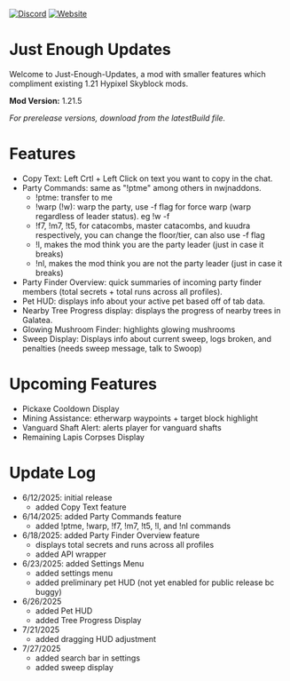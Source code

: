 [![Discord](https://img.shields.io/badge/Discord-Join%20our%20Server-7289DA?style=for-the-badge&logo=discord&logoColor=white)](https://discord.com/invite/avEjhnA6Zk) [![Website](https://img.shields.io/badge/Our-Website-color?style=for-the-badge&logo=web&logoColor=white)](https://jeu-mod.vercel.app/)

 # Just Enough Updates
Welcome to Just-Enough-Updates, a mod with smaller features which compliment existing 1.21 Hypixel Skyblock mods.

**Mod Version:** 1.21.5

*For prerelease versions, download from the latestBuild file.*


# Features
- Copy Text: Left Crtl + Left Click on text you want to copy in the chat.
- Party Commands: same as "!ptme" among others in nwjnaddons.
  - !ptme: transfer to me
  - !warp (!w): warp the party, use -f flag for force warp (warp regardless of leader status). eg !w -f 
  - !f7, !m7, !t5, for catacombs, master catacombs, and kuudra respectively, you can change the floor/tier, can also use -f flag
  - !l, makes the mod think you are the party leader (just in case it breaks)
  - !nl, makes the mod think you are not the party leader (just in case it breaks)
- Party Finder Overview: quick summaries of incoming party finder members (total secrets + total runs across all profiles).
- Pet HUD: displays info about your active pet based off of tab data.
- Nearby Tree Progress display: displays the progress of nearby trees in Galatea.
- Glowing Mushroom Finder: highlights glowing mushrooms
- Sweep Display: Displays info about current sweep, logs broken, and penalties (needs sweep message, talk to Swoop)

# Upcoming Features


- Pickaxe Cooldown Display
- Mining Assistance: etherwarp waypoints + target block highlight
- Vanguard Shaft Alert: alerts player for vanguard shafts
- Remaining Lapis Corpses Display

# Update Log
- 6/12/2025: initial release
  - added Copy Text feature
- 6/14/2025: added Party Commands feature
  - added !ptme, !warp, !f7, !m7, !t5, !l, and !nl commands
- 6/18/2025: added Party Finder Overview feature
  - displays total secrets and runs across all profiles
  - added API wrapper
- 6/23/2025: added Settings Menu
  - added settings menu
  - added preliminary pet HUD (not yet enabled for public release bc buggy)
- 6/26/2025
  - added Pet HUD
  - added Tree Progress Display
- 7/21/2025
  - added dragging HUD adjustment
- 7/27/2025
  - added search bar in settings
  - added sweep display
